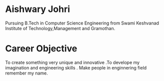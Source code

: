 # Aishwary Johri
Pursuing B.Tech in Computer Science Engineering from Swami Keshvanad Institute of Technology,Management and Gramothan.
# Career Objective
To create something very unique and innovative .To develope my imagination and engineering skills . Make people in enginnering field remember my name.


